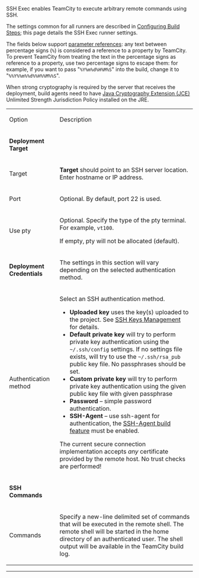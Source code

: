 [//]: # (title: SSH Exec)
[//]: # (auxiliary-id: SSH Exec)

SSH Exec enables TeamCity to execute arbitrary remote commands using SSH.

The settings common for all runners are described in [Configuring Build Steps](configuring-build-steps.md); this page details the SSH Exec runner settings.

The fields below support [parameter references](predefined-build-parameters.md): any text between percentage signs (`%`) is considered a reference to a property by TeamCity. To prevent TeamCity from treating the text in the percentage signs as reference to a property, use two percentage signs to escape them: for example, if you want to pass "`%Y%m%d%H%M%S`" into the build, change it to "`%%Y%%m%%d%%H%%M%%S`".

<warning>

When strong cryptography is required by the server that receives the deployment, build agents need to have [Java Cryptography Extension (JCE)](https://www.oracle.com/technetwork/java/javase/downloads/jce8-download-2133166.html) Unlimited Strength Jurisdiction Policy installed on the JRE.
</warning>

<table><tr>

<td>

Option

</td>

<td>

Description

</td></tr><tr>

<td>

__Deployment Target__

</td>

<td>

</td>

</tr><tr>

<td>

Target

</td>

<td>


__Target__ should point to an SSH server location. Enter hostname or IP address.


</td></tr><tr>

<td>

Port

</td>

<td>

Optional. By default, port 22 is used.

</td></tr><tr>

<td>

Use pty

</td>

<td>

Optional. Specify the type of the pty terminal. For example, `vt100`.

If empty, pty will not be allocated (default).

</td></tr><tr>

<td>

__Deployment Credentials__

</td>

<td>

The settings in this section will vary depending on the selected authentication method.

</td></tr><tr>

<td>

Authentication method

</td>

<td>


Select an SSH authentication method.

* __Uploaded key__ uses the key(s) uploaded to the project. See [SSH Keys Management](ssh-keys-management.md) for details.
* __Default private key__ will try to perform private key authentication using the `~/.ssh/config` settings. If no settings file exists, will try to use the `~/.ssh/rsa_pub` public key file. No passphrases should be set.
* __Custom private key__ will try to perform private key authentication using the given public key file with given passphrase
* __Password__ – simple password authentication.
* __SSH\-Agent__ – use ssh\-agent for authentication, the [SSH-Agent build feature](ssh-agent.md) must be enabled.


<note>

The current secure connection implementation accepts _any_ certificate provided by the remote host. No trust checks are performed!
</note>


</td></tr><tr>

<td>

__SSH Commands__

</td>

<td>

</td>

</tr><tr>

<td>

Commands

</td>

<td>

Specify a new-line delimited set of commands that will be executed in the remote shell. The remote shell will be started in the home directory of an authenticated user. The shell output will be available in the TeamCity build log.

</td></tr></table>

__ __
